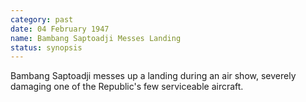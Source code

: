 ```yaml
---
category: past
date: 04 February 1947
name: Bambang Saptoadji Messes Landing
status: synopsis
---
```

Bambang Saptoadji messes up a landing during an air show, severely damaging one of the Republic's few serviceable aircraft.
